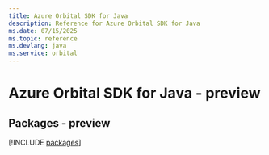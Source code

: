 ```yaml
---
title: Azure Orbital SDK for Java
description: Reference for Azure Orbital SDK for Java
ms.date: 07/15/2025
ms.topic: reference
ms.devlang: java
ms.service: orbital
---
```

# Azure Orbital SDK for Java - preview
## Packages - preview
[!INCLUDE [packages](orbital-index.md)]